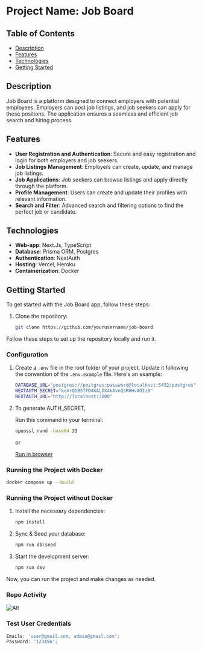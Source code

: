 # Project Name: Job Board

## Table of Contents

- [Description](#description)
- [Features](#features)
- [Technologies](#technologies)
- [Getting Started](#getting-started)

## Description

Job Board is a platform designed to connect employers with potential employees. Employers can post job listings, and job seekers can apply for these positions. The application ensures a seamless and efficient job search and hiring process.

## Features

- **User Registration and Authentication**: Secure and easy registration and login for both employers and job seekers.
- **Job Listings Management**: Employers can create, update, and manage job listings.
- **Job Applications**: Job seekers can browse listings and apply directly through the platform.
- **Profile Management**: Users can create and update their profiles with relevant information.
- **Search and Filter**: Advanced search and filtering options to find the perfect job or candidate.

## Technologies

- **Web-app**: Next.Js, TypeScript
- **Database**: Prisma ORM, Postgres
- **Authentication**: NextAuth
- **Hosting**: Vercel, Heroku
- **Containerization**: Docker

## Getting Started

To get started with the Job Board app, follow these steps:

1. Clone the repository:

   ```sh
   git clone https://github.com/yourusername/job-board
   ```

Follow these steps to set up the repository locally and run it.

### Configuration

1. Create a `.env` file in the root folder of your project. Update it following the convention of the `.env.example` file. Here's an example:

   ```bash
   DATABASE_URL="postgres://postgres:password@localhost:5432/postgres"
   NEXTAUTH_SECRET="koXrQGB5TFD4KALDX4kAvnQ5RHHvAOIzB"
   NEXTAUTH_URL="http://localhost:3000"
   ```

2. To generate AUTH_SECRET,

   Run this command in your terminal:

   ```bash
   openssl rand -base64 33
   ```

   or

   [Run in browser](https://www.cryptool.org/en/cto/openssl/)

### Running the Project with Docker

```bash
docker compose up --build
```

### Running the Project without Docker

1. Install the necessary dependencies:

   ```bash
   npm install
   ```

2. Sync & Seed your database:

   ```bash
   npm run db:seed
   ```

3. Start the development server:

   ```bash
   npm run dev
   ```

Now, you can run the project and make changes as needed.

### Repo Activity

![Alt](https://repobeats.axiom.co/api/embed/c5d9b766e0f1602a1085794e344bd0ed8c38e22a.svg "Repobeats analytics image")

### Test User Credentials

```js
Emails: 'user@gmail.com, admin@gmail.com';
Password: '123456';
```

